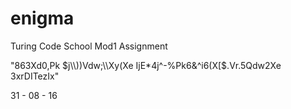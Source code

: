 # enigma
Turing Code School Mod1 Assignment

"863Xd0,Pk $j\\))Vdw;\\Xy(Xe IjE*4j^-%Pk6&^i6(X[$.Vr.5Qdw2Xe 3xrDITezIx"

31 - 08 - 16

